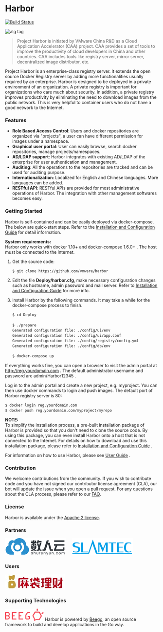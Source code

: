 # Harbor

[![Build Status](https://travis-ci.org/vmware/harbor.svg?branch=master)](https://travis-ci.org/vmware/harbor)

![alg tag](https://cloud.githubusercontent.com/assets/2390463/13484557/088a1000-e13a-11e5-87d4-a64366365bef.png)

> Project Harbor is initiated by VMware China R&D as a Cloud Application Accelerator (CAA) project. CAA provides a set of tools to improve the productivity of cloud developers in China and other countries. CAA includes tools like registry server, mirror server, decentralized image distributor, etc.

Project Harbor is an enterprise-class registry server. It extends the open source Docker Registry server by adding more functionalities usually required by an enterprise. Harbor is designed to be deployed in a private environment of an organization. A private registry is important for organizations who care much about security. In addition, a private registry improves productivity by eliminating the need to download images from the public network. This is very helpful to container users who do not have a good network to the Internet. 

### Features
* **Role Based Access Control**: Users and docker repositories are organized via "projects", a user can have different permission for images under a namespace.
* **Graphical user portal**: User can easily browse, search docker repositories, manage projects/namespaces.
* **AD/LDAP support**: Harbor integrates with existing AD/LDAP of the enterprise for user authentication and management.
* **Auditing**: All the operations to the repositories are tracked and can be used for auditing purpose.
* **Internationalization**: Localized for English and Chinese languages. More languages can be added.
* **RESTful API**: RESTful APIs are provided for most administrative operations of Harbor. The integration with other management softwares becomes easy.

### Getting Started
Harbor is self-contained and can be easily deployed via docker-compose. The below are quick-start steps. Refer to the [Installation and Configuration Guide](docs/installation_guide.md) for detail information.  

**System requirements:**  
Harbor only works with docker 1.10+ and docker-compose 1.6.0+ .
The host must be connected to the Internet.

1. Get the source code:
    
    ```sh
    $ git clone https://github.com/vmware/harbor
    ```
2. Edit the file **Deploy/harbor.cfg**, make necessary configuration changes such as hostname, admin password and mail server. Refer to [Installation and Configuration Guide](docs/installation_guide.md) for more info.  


3. Install Harbor by the following commands. It may take a while for the docker-compose process to finish.
    ```sh
    $ cd Deploy
    
    $ ./prepare
    Generated configuration file: ./config/ui/env
    Generated configuration file: ./config/ui/app.conf
    Generated configuration file: ./config/registry/config.yml
    Generated configuration file: ./config/db/env
    
    $ docker-compose up
    ```

If everything works fine, you can open a browser to visit the admin portal at http://reg.yourdomain.com . The default administrator username and password are admin/Harbor12345 .

Log in to the admin portal and create a new project, e.g. myproject. You can then use docker commands to login and push images. The default port of Harbor registry server is 80:
```sh
$ docker login reg.yourdomain.com
$ docker push reg.yourdomain.com/myproject/myrepo
```

**NOTE:**  
To simplify the installation process, a pre-built installation package of Harbor is provided so that you don't need to clone the source code. By using this package, you can even install Harbor onto a host that is not connected to the Internet. For details on how to download and use this installation package, please refer to [Installation and Configuration Guide](docs/installation_guide.md) .

For information on how to use Harbor, please see [User Guide](docs/user_guide.md) .

### Contribution
We welcome contributions from the community. If you wish to contribute code and you have not signed our contributor license agreement (CLA), our bot will update the issue when you open a pull request. For any questions about the CLA process, please refer to our [FAQ](https://cla.vmware.com/faq).

### License
Harbor is available under the [Apache 2 license](LICENSE).

### Partners
<a href="https://www.shurenyun.com/" border="0" target="_blank"><img alt="DataMan" src="docs/img/dataman.png"></a> &nbsp; &nbsp; <a href="http://www.slamtec.com" target="_blank" border="0"><img alt="SlamTec" src="docs/img/slamteclogo.png"></a>

### Users
<a href="https://www.madailicai.com/" border="0" target="_blank"><img alt="MaDaiLiCai" src="docs/img/UserMaDai.jpg"></a>

### Supporting Technologies
<img alt="beego" src="docs/img/beegoLogo.png"> Harbor is powered by <a href="http://beego.me/">Beego</a>, an open source framework to build and develop applications in the Go way.
